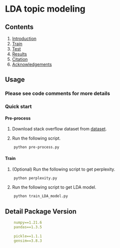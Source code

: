 # LDA topic modeling

## Contents

1. [Introduction](#introduction)
2. [Train](#train)
3. [Test](#test)
4. [Results](#results)
5. [Citation](#citation)
6. [Acknowledgements](#acknowledgements)

## Usage

### Please see code comments for more details

### Quick start

#### Pre-process

1. Download stack overflow dataset
   from [dataset](https://drive.google.com/drive/folders/1p-TJ3J0u4hZmyZ9ZD6io-YBAJ6XzyihD?usp=sharing).
      
2. Run the following script.

```bash
    python pre-process.py
```

#### Train

1. (Optional) Run the following script to get perplexity. 

```bash
    python perplexity.py
```

2. Run the following script to get LDA model.

```bash
    python train_LDA_model.py
```

## Detail Package Version

```yaml
    numpy==1.21.6
    pandas==1.3.5
    
    pickle==1.1.1
    gensim==3.8.3
```
